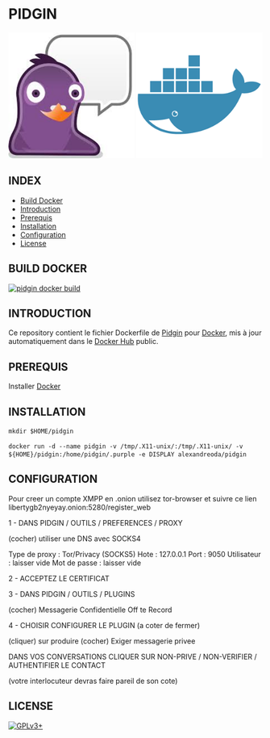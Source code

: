 # PIDGIN

![pidgin](https://raw.githubusercontent.com/oda-alexandre/pidgin/master/logo-pidgin.png) ![docker](https://raw.githubusercontent.com/oda-alexandre/pidgin/master/logo-docker.png)


## INDEX

- [Build Docker](#BUILD)
- [Introduction](#INTRODUCTION)
- [Prerequis](#PREREQUIS)
- [Installation](#INSTALLATION)
- [Configuration](#CONFIGURATION)
- [License](#LICENSE)


## BUILD DOCKER

[![pidgin docker build](https://img.shields.io/docker/build/alexandreoda/pidgin.svg)](https://hub.docker.com/r/alexandreoda/pidgin)


## INTRODUCTION

Ce repository contient le fichier Dockerfile de [Pidgin](https://pidgin.io/) pour [Docker](https://www.docker.com), mis à jour automatiquement dans le [Docker Hub](https://hub.docker.com/r/alexandreoda/pidgin/) public.


## PREREQUIS

Installer [Docker](https://www.docker.com)


## INSTALLATION

```
mkdir $HOME/pidgin
```
```
docker run -d --name pidgin -v /tmp/.X11-unix/:/tmp/.X11-unix/ -v ${HOME}/pidgin:/home/pidgin/.purple -e DISPLAY alexandreoda/pidgin
```


## CONFIGURATION

Pour creer un compte XMPP en .onion utilisez tor-browser et suivre ce lien libertygb2nyeyay.onion:5280/register_web


1 - DANS PIDGIN / OUTILS / PREFERENCES / PROXY

(cocher) utiliser une DNS avec SOCKS4

Type de proxy : Tor/Privacy (SOCKS5)
Hote          : 127.0.0.1
Port          : 9050
Utilisateur   : laisser vide
Mot de passe  : laisser vide


2 - ACCEPTEZ LE CERTIFICAT


3 - DANS PIDGIN / OUTILS / PLUGINS

(cocher) Messagerie Confidentielle Off te Record


4 - CHOISIR CONFIGURER LE PLUGIN (a coter de fermer)

(cliquer) sur produire
(cocher) Exiger messagerie privee

DANS VOS CONVERSATIONS CLIQUER SUR NON-PRIVE / NON-VERIFIER / AUTHENTIFIER LE CONTACT

(votre interlocuteur devras faire pareil de son cote)


## LICENSE

[![GPLv3+](http://gplv3.fsf.org/gplv3-127x51.png)](https://github.com/oda-alexandre/pidgin/blob/master/LICENSE)
